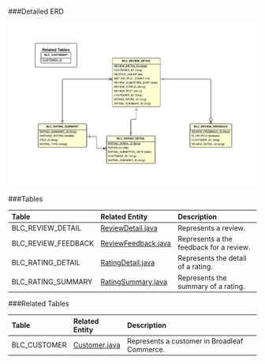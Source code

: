 

###Detailed ERD

[![Catalog Reviews Detail](images/dataModel/CatalogReviewsDetailedERD.png)](images/dataModel/CatalogReviewsDetailedERD.png)

###Tables

| Table               | Related Entity    | Description                                         |
|:--------------------|:------------------|:----------------------------------------------------|
|BLC_REVIEW_DETAIL    | [ReviewDetail.java](http://javadoc.broadleafcommerce.org/current/framework/org/broadleafcommerce/core/rating/domain/ReviewDetail.html)          | Represents a review.  |
|BLC_REVIEW_FEEDBACK  | [ReviewFeedback.java](http://javadoc.broadleafcommerce.org/current/framework/org/broadleafcommerce/core/rating/domain/ReviewFeedback.html)          | Represents a the feedback for a review.  |
|BLC_RATING_DETAIL    | [RatingDetail.java](http://javadoc.broadleafcommerce.org/current/framework/org/broadleafcommerce/core/rating/domain/RatingDetail.html)          | Represents the detail of a rating.  |
|BLC_RATING_SUMMARY   | [RatingSummary.java](http://javadoc.broadleafcommerce.org/current/framework/org/broadleafcommerce/core/rating/domain/RatingSummary.html)          | Represents the summary of a rating.  |



###Related Tables

| Table               | Related Entity    | Description                                         |
|:--------------------|:------------------|:----------------------------------------------------|
|BLC_CUSTOMER         | [Customer.java](http://javadoc.broadleafcommerce.org/current/profile/org/broadleafcommerce/profile/core/domain/Customer.html)          | Represents a customer in Broadleaf Commerce.  |